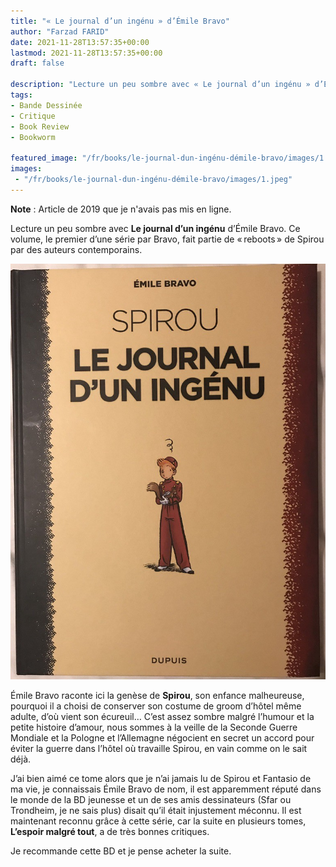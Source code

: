 ```yaml
---
title: "« Le journal d’un ingénu » d’Émile Bravo"
author: "Farzad FARID"
date: 2021-11-28T13:57:35+00:00
lastmod: 2021-11-28T13:57:35+00:00
draft: false

description: "Lecture un peu sombre avec « Le journal d’un ingénu » d’Émile Bravo. Ce volume, le premier d’une série par Bravo, fait partie de « reboots » de Spirou par des auteurs contemporains"
tags:
- Bande Dessinée
- Critique
- Book Review
- Bookworm

featured_image: "/fr/books/le-journal-dun-ingénu-démile-bravo/images/1.jpeg" 
images:
 - "/fr/books/le-journal-dun-ingénu-démile-bravo/images/1.jpeg"
---
```


**Note** : Article de 2019 que je n'avais pas mis en ligne.

Lecture un peu sombre avec **Le journal d’un ingénu** d’Émile Bravo. Ce volume, le premier d’une série par Bravo, fait partie de « reboots » de Spirou par des auteurs contemporains.




![image](images/1.jpeg#layoutTextWidth)



Émile Bravo raconte ici la genèse de **Spirou**, son enfance malheureuse, pourquoi il a choisi de conserver son costume de groom d’hôtel même adulte, d’où vient son écureuil… C’est assez sombre malgré l’humour et la petite histoire d’amour, nous sommes à la veille de la Seconde Guerre Mondiale et la Pologne et l’Allemagne négocient en secret un accord pour éviter la guerre dans l’hôtel où travaille Spirou, en vain comme on le sait déjà.

J’ai bien aimé ce tome alors que je n’ai jamais lu de Spirou et Fantasio de ma vie, je connaissais Émile Bravo de nom, il est apparemment réputé dans le monde de la BD jeunesse et un de ses amis dessinateurs (Sfar ou Trondheim, je ne sais plus) disait qu’il était injustement méconnu. Il est maintenant reconnu grâce à cette série, car la suite en plusieurs tomes, **L’espoir malgré tout**, a de très bonnes critiques.

Je recommande cette BD et je pense acheter la suite.
